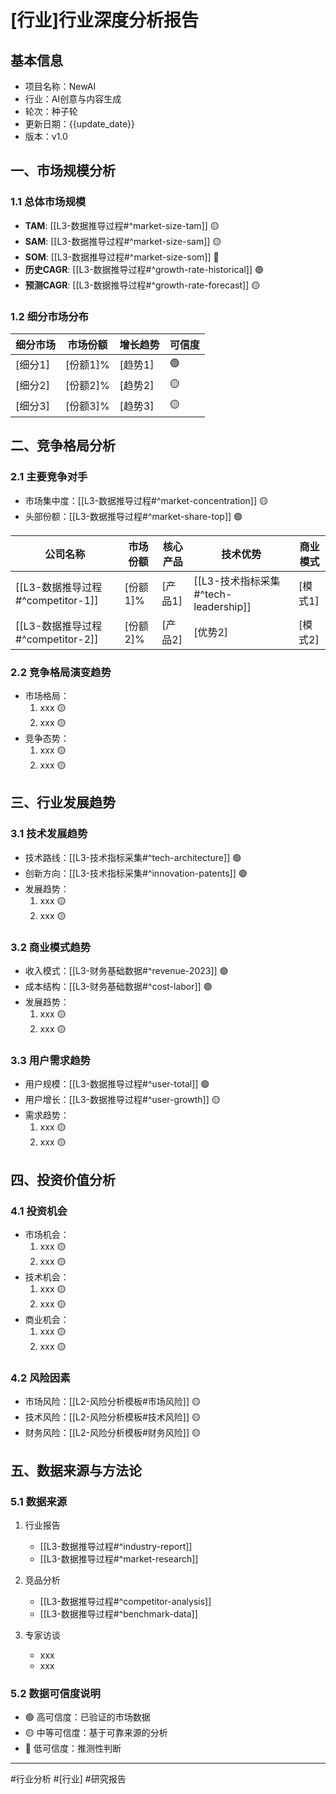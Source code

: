 # [行业]行业深度分析报告

## 基本信息
- 项目名称：NewAI
- 行业：AI创意与内容生成
- 轮次：种子轮
- 更新日期：{{update_date}}
- 版本：v1.0

## 一、市场规模分析

### 1.1 总体市场规模
- **TAM**: [[L3-数据推导过程#^market-size-tam]] 🟡
- **SAM**: [[L3-数据推导过程#^market-size-sam]] 🟡
- **SOM**: [[L3-数据推导过程#^market-size-som]] 🔴
- **历史CAGR**: [[L3-数据推导过程#^growth-rate-historical]] 🟢
- **预测CAGR**: [[L3-数据推导过程#^growth-rate-forecast]] 🟡

### 1.2 细分市场分布
| 细分市场 | 市场份额 | 增长趋势 | 可信度 |
|---------|----------|----------|--------|
| [细分1] | [份额1]% | [趋势1] | 🟢 |
| [细分2] | [份额2]% | [趋势2] | 🟡 |
| [细分3] | [份额3]% | [趋势3] | 🟡 |

## 二、竞争格局分析

### 2.1 主要竞争对手
- 市场集中度：[[L3-数据推导过程#^market-concentration]] 🟡
- 头部份额：[[L3-数据推导过程#^market-share-top]] 🟢

| 公司名称 | 市场份额 | 核心产品 | 技术优势 | 商业模式 |
|----------|----------|----------|----------|----------|
| [[L3-数据推导过程#^competitor-1]] | [份额1]% | [产品1] | [[L3-技术指标采集#^tech-leadership]] | [模式1] |
| [[L3-数据推导过程#^competitor-2]] | [份额2]% | [产品2] | [优势2] | [模式2] |

### 2.2 竞争格局演变趋势
- 市场格局：
  1. xxx 🟡
  2. xxx 🟡
- 竞争态势：
  1. xxx 🟡
  2. xxx 🟡

## 三、行业发展趋势

### 3.1 技术发展趋势
- 技术路线：[[L3-技术指标采集#^tech-architecture]] 🟢
- 创新方向：[[L3-技术指标采集#^innovation-patents]] 🟢
- 发展趋势：
  1. xxx 🟡
  2. xxx 🟡

### 3.2 商业模式趋势
- 收入模式：[[L3-财务基础数据#^revenue-2023]] 🟢
- 成本结构：[[L3-财务基础数据#^cost-labor]] 🟢
- 发展趋势：
  1. xxx 🟡
  2. xxx 🟡

### 3.3 用户需求趋势
- 用户规模：[[L3-数据推导过程#^user-total]] 🟢
- 用户增长：[[L3-数据推导过程#^user-growth]] 🟡
- 需求趋势：
  1. xxx 🟡
  2. xxx 🟡

## 四、投资价值分析

### 4.1 投资机会
- 市场机会：
  1. xxx 🟡
  2. xxx 🟡
- 技术机会：
  1. xxx 🟡
  2. xxx 🟡
- 商业机会：
  1. xxx 🟡
  2. xxx 🟡

### 4.2 风险因素
- 市场风险：[[L2-风险分析模板#市场风险]] 🟡
- 技术风险：[[L2-风险分析模板#技术风险]] 🟡
- 财务风险：[[L2-风险分析模板#财务风险]] 🟡

## 五、数据来源与方法论

### 5.1 数据来源
1. 行业报告
   - [[L3-数据推导过程#^industry-report]]
   - [[L3-数据推导过程#^market-research]]

2. 竞品分析
   - [[L3-数据推导过程#^competitor-analysis]]
   - [[L3-数据推导过程#^benchmark-data]]

3. 专家访谈
   - xxx
   - xxx

### 5.2 数据可信度说明
- 🟢 高可信度：已验证的市场数据
- 🟡 中等可信度：基于可靠来源的分析
- 🔴 低可信度：推测性判断

---

#行业分析 #[行业] #研究报告 